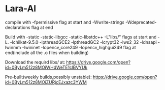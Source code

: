 # Lara-AI
compile with -fpermissive flag at start and -Wwrite-strings -Wdeprecated-declarations flag at end 

Build with -static -static-libgcc -static-libstdc++ -L"libs/"  flags at start and -L. -lchilkat-9.5.0 -lpthreadGCE2 -lpthreadGC2 -lcrypt32 -lws2_32 -ldnsapi -lwinmm -lwininet -lopencv_core249 -lopencv_highgui249 flag at end(include all the .o files when building)

Download the requird libs/ at:
https://drive.google.com/open?id=0ByLm512z8MOiWHdWeTE1clBVYUk

Pre-built(weekly builds,possibly unstable):
https://drive.google.com/open?id=0ByLm512z8MOiZURjcEJxazc3YWM

